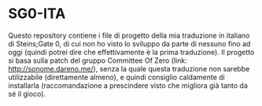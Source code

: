 # SG0-ITA
Questo repository contiene i file di progetto della mia traduzione in italiano di Steins;Gate 0, di cui non ho visto lo sviluppo da parte di nessuno fino ad oggi (quindi potrei dire che effettivamente è la prima traduzione). Il progetto si basa sulla patch del gruppo Committee Of Zero (link: http://sonome.dareno.me/), senza la quale questa traduzione non sarebbe utilizzabile (direttamente almeno), e quindi consiglio caldamente di installarla (raccomandazione a prescindere visto che migliora già tanto da sé il gioco).
